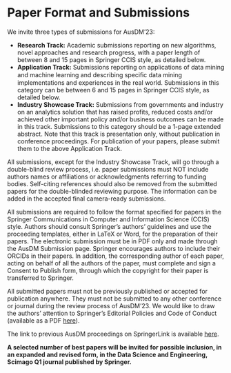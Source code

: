 # Paper Format and Submissions

We invite three types of submissions for AusDM’23:

- **Research Track:** Academic submissions reporting on new algorithms, novel approaches and research progress, with a paper length of between 8 and 15 pages in Springer CCIS style, as detailed below.
- **Application Track:** Submissions reporting on applications of data mining and machine learning and describing speciﬁc data mining implementations and experiences in the real world. Submissions in this category can be between 6 and 15 pages in Springer CCIS style, as detailed below.
- **Industry Showcase Track:** Submissions from governments and industry on an analytics solution that has raised profits, reduced costs and/or achieved other important policy and/or business outcomes can be made in this track. Submissions to this category should be a 1-page extended abstract. Note that this track is presentation only, without publication in conference proceedings. For publication of your papers, please submit them to the above Application Track.


All submissions, except for the Industry Showcase Track, will go through a double-blind review process, i.e. paper submissions must NOT include authors names or affiliations or acknowledgments referring to funding bodies. Self-citing references should also be removed from the submitted papers for the double-blinded reviewing purpose. The information can be added in the accepted final camera-ready submissions.


All submissions are required to follow the format specified for papers in the Springer Communications in Computer and Information Science (CCIS) style. Authors should consult Springer’s authors’ guidelines and use the proceeding templates, either in LaTeX or Word, for the preparation of their papers. The electronic submission must be in PDF only and made through the AusDM Submission page. Springer encourages authors to include their ORCIDs in their papers. In addition, the corresponding author of each paper, acting on behalf of all the authors of the paper, must complete and sign a Consent to Publish form, through which the copyright for their paper is transferred to Springer.


All submitted papers must not be previously published or accepted for publication anywhere. They must not be submitted to any other conference or journal during the review process of AusDM’23. We would like to draw the authors’ attention to Springer’s Editorial Policies and Code of Conduct (available as a PDF [here](https://bpb-ap-se2.wpmucdn.com/blogs.auckland.ac.nz/dist/c/892/files/2022/08/Publishers_Code_of_Conduct_for_Book_Authors.pdf)).


The link to previous AusDM proceedings on SpringerLink is available [here](https://link.springer.com/conference/ausdm).


**A selected number of best papers will be invited for possible inclusion, in an expanded and revised form, in the Data Science and Engineering, Scimago Q1 journal published by Springer.**